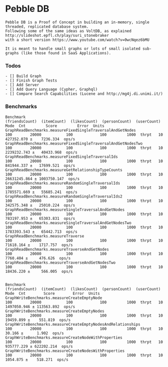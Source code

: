 # Pebble DB


    Pebble DB is a Proof of Concept in building an in-memory, single threaded, replicated database system.
    Following some of the same ideas as VoltDB, as explained http://slideshot.epfl.ch/play/suri_stonebraker
    with a short version https://www.youtube.com/watch?v=0wcNqez6bMU
    
    It is meant to handle small graphs or lots of small isolated sub-graphs (like those found in SaaS Applications).



    
### Todos
     
    - [] Build Graph
    - [] Finish Graph Tests
    - [] Add Server
    - [] Add Query Language (Cypher, Graphql)
    - [] Compare Search Capabilities (Lucene and http://mg4j.di.unimi.it/)
    

### Benchmarks

    Benchmark                                                      (friendsCount)  (itemCount)  (likesCount)  (personCount)  (userCount)   Mode  Cnt         Score         Error  Units
    GraphReadBenchmarks.measureFixedSingleTraversalAndGetNodes                100        20000           100            100         1000  thrpt   10    427352.070 ±    7236.334  ops/s
    GraphReadBenchmarks.measureFixedSingleTraversalAndGetNodesTwo             100        20000           100            100         1000  thrpt   10   2239232.743 ±   40433.968  ops/s
    GraphReadBenchmarks.measureFixedSingleTraversalIds                        100        20000           100            100         1000  thrpt   10    841944.337 ±   17699.521  ops/s
    GraphReadBenchmarks.measureGetRelationshipTypeCounts                      100        20000           100            100         1000  thrpt   10  26631245.864 ± 1003750.147  ops/s
    GraphReadBenchmarks.measureRandomSingleTraversalIds                       100        20000           100            100         1000  thrpt   10   1785571.669 ±   55685.241  ops/s
    GraphReadBenchmarks.measureRandomSingleTraversalIds2                      100        20000           100            100         1000  thrpt   10    342575.348 ±   25010.224  ops/s
    GraphReadBenchmarks.measureSingleTraversalAndGetNodes                     100        20000           100            100         1000  thrpt   10    783197.953 ±   65303.831  ops/s
    GraphReadBenchmarks.measureSingleTraversalAndGetNodesTwo                  100        20000           100            100         1000  thrpt   10   1783393.543 ±   65442.713  ops/s
    GraphReadBenchmarks.measureTraverse                                       100        20000           100            100         1000  thrpt   10     71618.164 ±    1717.757  ops/s
    GraphReadBenchmarks.measureTraverseAndGetNodes                            100        20000           100            100         1000  thrpt   10      7760.404 ±     476.626  ops/s
    GraphReadBenchmarks.measureTraverseAndGetNodesTwo                         100        20000           100            100         1000  thrpt   10     18436.220 ±     566.005  ops/s
        
        
    Benchmark                                                     (friendsCount)  (itemCount)  (likesCount)  (personCount)  (userCount)   Mode  Cnt        Score        Error  Units
    GraphWriteBenchmarks.measureCreateEmptyNode                              100        20000           100            100         1000  thrpt   10  1497050.946 ± 113563.892  ops/s
    GraphWriteBenchmarks.measureCreateEmptyNodes                             100        20000           100            100         1000  thrpt   10    19459.899 ±    551.819  ops/s
    GraphWriteBenchmarks.measureCreateEmptyNodesAndRelationships             100        20000           100            100         1000  thrpt   10       30.166 ±      1.902  ops/s
    GraphWriteBenchmarks.measureCreateNodeWithProperties                     100        20000           100            100         1000  thrpt   10   935777.229 ± 622202.214  ops/s
    GraphWriteBenchmarks.measureCreateNodesWithProperties                    100        20000           100            100         1000  thrpt   10     1054.875 ±    518.271  ops/s
